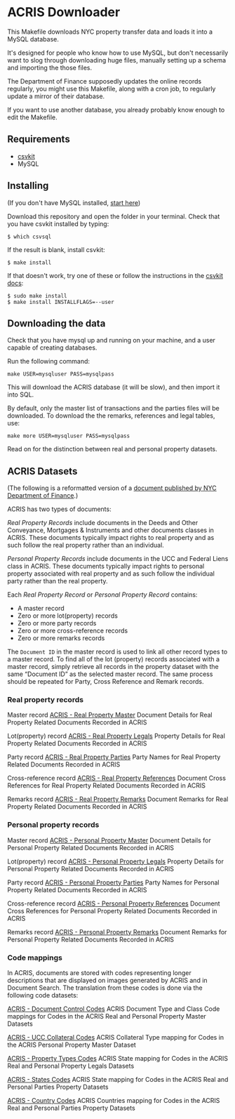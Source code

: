 ACRIS Downloader
================

This Makefile downloads NYC property transfer data and loads it into a MySQL database.

It's designed for people who know how to use MySQL, but don't necessarily want to slog through downloading huge files, manually setting up a schema and importing the those files.

The Department of Finance supposedly updates the online records regularly, you might use this Makefile, along with a cron job, to regularly update a mirror of their database.

If you want to use another database, you already probably know enough to edit the Makefile.

## Requirements

* [csvkit](http://csvkit.readthedocs.org)
* MySQL

## Installing

(If you don't have MySQL installed, [start here](https://dev.mysql.com/doc/refman/5.5/en/osx-installation.html))

Download this repository and open the folder in your terminal. Check that you have csvkit installed by typing:

````
$ which csvsql
````

If the result is blank, install csvkit:

````
$ make install
````

If that doesn't work, try one of these or follow the instructions in the [csvkit docs](http://csvkit.readthedocs.org):

```
$ sudo make install
$ make install INSTALLFLAGS=--user
```

## Downloading the data

Check that you have mysql up and running on your machine, and a user capable of creating databases.

Run the following command:

````
make USER=mysqluser PASS=mysqlpass
````

This will download the ACRIS database (it will be slow), and then import it into SQL.

By default, only the master list of transactions and the parties files will be downloaded. To download the the remarks, references and legal tables, use:

```
make more USER=mysqluser PASS=mysqlpass
```
Read on for the distinction between real and personal property datasets.


## ACRIS Datasets

(The following is a reformatted version of a [document published by NYC Department of Finance](https://data.cityofnewyork.us/api/assets/D7E1317A-C45E-4617-A593-668E07DA5234?download=true).)

ACRIS has two types of documents:

_Real Property Records_ include documents in the Deeds and Other Conveyance, Mortgages & Instruments and other documents classes in ACRIS. These documents typically impact rights to real property and as such follow the real property rather than an individual.

_Personal Property Records_ include documents in the UCC and Federal Liens class in ACRIS. These documents typically impact rights to personal property associated with real property and as such follow the individual party rather than the real property.

Each _Real Property Record_ or _Personal Property Record_ contains:

-   A master record
-   Zero or more lot(property) records
-   Zero or more party records
-   Zero or more cross-reference records
-   Zero or more remarks records

The `Document ID` in the master record is used to link all other record types to a master record. To find all of the lot (property) records associated with a master record, simply retrieve all records in the
property dataset with the same “Document ID” as the selected master record. The same process should be repeated for Party, Cross Reference and Remark records.

### Real property records

Master record            [ACRIS - Real Property Master](http://data.cityofnewyork.us/City-Government/ACRIS-Real-Property-Master/bnx9-e6tj)
Document Details for Real Property Related Documents Recorded in ACRIS

Lot(property) record     [ACRIS - Real Property Legals](http://data.cityofnewyork.us/City-Government/ACRIS-Real-Property-Legals/8h5j-fqxa)
Property Details for Real Property Related Documents Recorded in ACRIS

Party record             [ACRIS - Real Property Parties](http://data.cityofnewyork.us/City-Government/ACRIS-Real-Property-Parties/636b-3b5g)
Party Names for Real Property Related Documents Recorded in ACRIS

Cross-reference record   [ACRIS - Real Property References](http://data.cityofnewyork.us/City-Government/ACRIS-Real-Property-References/pwkr-dpni)
Document Cross References for Real Property Related Documents Recorded in ACRIS

Remarks record           [ACRIS - Real Property Remarks](http://data.cityofnewyork.us/City-Government/ACRIS-Real-Property-Remarks/9p4w-7npp)
Document Remarks for Real Property Related Documents Recorded in ACRIS

### Personal property records

Master record            [ACRIS - Personal Property Master](http://data.cityofnewyork.us/City-Government/ACRIS-Personal-Property-Master/sv7x-dduq)
Document Details for Personal Property Related Documents Recorded in ACRIS

Lot(property) record     [ACRIS - Personal Property Legals](http://data.cityofnewyork.us/City-Government/ACRIS-Personal-Property-Legals/uqqa-hym2)
Property Details for Personal Property Related Documents Recorded in ACRIS

Party record             [ACRIS - Personal Property Parties](http://data.cityofnewyork.us/City-Government/ACRIS-Personal-Property-Parties/nbbg-wtuz)
Party Names for Personal Property Related Documents Recorded in ACRIS

Cross-reference record   [ACRIS - Personal Property References](http://data.cityofnewyork.us/City-Government/ACRIS-Personal-Property-References/6y3e-jcrc)
Document Cross References for Personal Property Related Documents Recorded in ACRIS

Remarks record           [ACRIS - Personal Property Remarks](http://data.cityofnewyork.us/City-Government/ACRIS-Personal-Property-Remarks/fuzi-5ks9)
Document Remarks for Personal Property Related Documents Recorded in ACRIS

### Code mappings

In ACRIS, documents are stored with codes representing longer descriptions that are displayed on images generated by ACRIS and in Document Search. The translation from these codes is done via the following code datasets:

[ACRIS - Document Control Codes](http://data.cityofnewyork.us/City-Government/ACRIS-Document-Control-Codes/7isb-wh4c)
ACRIS Document Type and Class Code mappings for Codes in the ACRIS Real and Personal Property Master Datasets

[ACRIS - UCC Collateral Codes](http://data.cityofnewyork.us/City-Government/ACRIS-Country-Codes/j2iz-mwzu)
ACRIS Collateral Type mapping for Codes in the ACRIS Personal Property Master Dataset

[ACRIS - Property Types Codes](http://data.cityofnewyork.us/City-Government/ACRIS-Property-Types-Codes/94g4-w6xz)
ACRIS State mapping for Codes in the ACRIS Real and Personal Property Legals Datasets

[ACRIS - States Codes](http://data.cityofnewyork.us/City-Government/ACRIS-States-Codes/5c9e-33xj)
ACRIS State mapping for Codes in the ACRIS Real and Personal Parties Property Datasets

[ACRIS - Country Codes](http://data.cityofnewyork.us/City-Government/ACRIS-UCC-Collateral-Codes/q9kp-jvxv)
ACRIS Countries mapping for Codes in the ACRIS Real and Personal Parties Property Datasets
